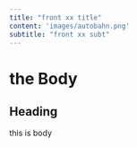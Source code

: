 ```yaml
---
title: "front xx title"
content: 'images/autobahn.png'
subtitle: "front xx subt"
---
```


# the Body

## Heading

this is body
